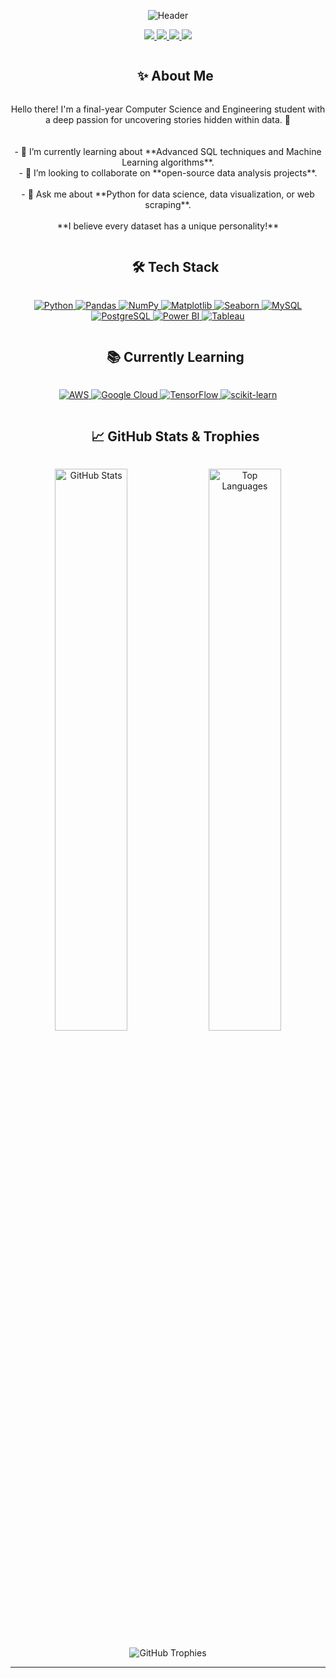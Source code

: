 <p align="center">
  <img src="https://capsule-render.vercel.app/api?type=waving&color=0:448aff,100:2962ff&height=200&section=header&text=Masud%20Bin%20Mazid&fontSize=90&animation=fadeIn&fontAlignY=38&desc=Aspiring%20Data%20Analyst%20%7C%20Final-Year%20CSE%20Student&descAlignY=51&descAlign=62" alt="Header"/>
</p>

<p align="center"> 
  <a href="https://t.me/MasudBinMazid">
    <img src="https://img.shields.io/badge/Telegram-%40MasudBinMazid-26A5E4?style=for-the-badge&logo=telegram&logoColor=white" />
  </a>
  <a href="https://github.com/MasudBinMazid">
    <img src="https://img.shields.io/badge/GitHub-MasudBinMazid-181717?style=for-the-badge&logo=github&logoColor=white" />
  </a>
  <a href="https://www.linkedin.com/in/masudbinmazid"> <img src="https://img.shields.io/badge/LinkedIn-MasudBinMazid-0077B5?style=for-the-badge&logo=linkedin&logoColor=white" />
  </a>
  <a href="mailto:mamun15-5451@diu.edu.bd">
    <img src="https://img.shields.io/badge/Email-Contact%20Me-D14836?style=for-the-badge&logo=gmail&logoColor=white" />
  </a>
</p>

<div id="user-content-toc">
  <ul align="center">
    <summary><h2 style="display: inline-block">✨ About Me</h2></summary>
  </ul>
</div>

<p align="center">
  Hello there! I'm a final-year Computer Science and Engineering student with a deep passion for uncovering stories hidden within data. 🚀
  <br/><br/>
  <br/>
  - 🌱 I’m currently learning about **Advanced SQL techniques and Machine Learning algorithms**.
  <br/>
  - 👯 I’m looking to collaborate on **open-source data analysis projects**.
  <br/>
  <br/>
  - 💬 Ask me about **Python for data science, data visualization, or web scraping**.
  <br/>
  
  <br/>
**I believe every dataset has a unique personality!**
</p>

<div id="user-content-toc">
  <ul align="center">
    <summary><h2 style="display: inline-block">🛠️ Tech Stack</h2></summary>
  </ul>
</div>

<p align="center">
  <a href="https://www.python.org" target="_blank"> 
    <img src="https://img.shields.io/badge/Python-3776AB?style=for-the-badge&logo=python&logoColor=white" alt="Python"/>
  </a>
  <a href="https://pandas.pydata.org/" target="_blank">
    <img src="https://img.shields.io/badge/Pandas-150458?style=for-the-badge&logo=pandas&logoColor=white" alt="Pandas"/>
  </a>
  <a href="https://numpy.org/" target="_blank">
    <img src="https://img.shields.io/badge/NumPy-013243?style=for-the-badge&logo=numpy&logoColor=white" alt="NumPy"/>
  </a>
  <a href="https://matplotlib.org/" target="_blank">
    <img src="https://img.shields.io/badge/Matplotlib-313131?style=for-the-badge&logo=matplotlib&logoColor=white" alt="Matplotlib"/>
  </a>
  <a href="https://seaborn.pydata.org/" target="_blank">
    <img src="https://img.shields.io/badge/Seaborn-3670A0?style=for-the-badge&logo=seaborn&logoColor=white" alt="Seaborn"/>
  </a>
  <a href="https://www.mysql.com/" target="_blank">
    <img src="https://img.shields.io/badge/MySQL-4479A1?style=for-the-badge&logo=mysql&logoColor=white" alt="MySQL"/>
  </a>
   <a href="https://www.postgresql.org" target="_blank">
    <img src="https://img.shields.io/badge/PostgreSQL-336791?style=for-the-badge&logo=postgresql&logoColor=white" alt="PostgreSQL"/>
  </a>
  <a href="https://powerbi.microsoft.com/en-us/" target="_blank">
    <img src="https://img.shields.io/badge/Power%20BI-F2C811?style=for-the-badge&logo=powerbi&logoColor=black" alt="Power BI"/>
  </a>
  <a href="https://www.tableau.com/" target="_blank">
    <img src="https://img.shields.io/badge/Tableau-E97627?style=for-the-badge&logo=tableau&logoColor=white" alt="Tableau"/>
  </a>
</p>

<div id="user-content-toc">
  <ul align="center">
    <summary><h2 style="display: inline-block">📚 Currently Learning</h2></summary>
  </ul>
</div>

<p align="center">
  <a href="https://aws.amazon.com" target="_blank"> 
    <img src="https://img.shields.io/badge/Amazon_AWS-232F3E?style=for-the-badge&logo=amazon-aws&logoColor=white" alt="AWS"/>
  </a>
  <a href="https://cloud.google.com/" target="_blank"> 
    <img src="https://img.shields.io/badge/Google_Cloud-4285F4?style=for-the-badge&logo=google-cloud&logoColor=white" alt="Google Cloud"/>
  </a>
  <a href="https://www.tensorflow.org" target="_blank">
    <img src="https://img.shields.io/badge/TensorFlow-FF6F00?style=for-the-badge&logo=tensorflow&logoColor=white" alt="TensorFlow"/>
  </a>
   <a href="https://scikit-learn.org/" target="_blank">
    <img src="https://img.shields.io/badge/scikit--learn-%23F7931E.svg?style=for-the-badge&logo=scikit-learn&logoColor=white" alt="scikit-learn"/>
  </a>
</p>

<div id="user-content-toc">
  <ul align="center">
    <summary><h2 style="display: inline-block">📈 GitHub Stats & Trophies</h2></summary>
  </ul>
</div>

<p align="center">
  <img src="https://github-readme-stats.vercel.app/api?username=MasudBinMazid&show_icons=true&theme=dracula&rank_icon=github" width="48%" alt="GitHub Stats"/>
  <img src="https://github-readme-stats.vercel.app/api/top-langs/?username=MasudBinMazid&layout=compact&theme=dracula" width="48%" alt="Top Languages"/>
</p>
<p align="center">
  <img src="https://github-profile-trophy.vercel.app/?username=MasudBinMazid&theme=dracula&column=7" alt="GitHub Trophies"/>
</p>

---
